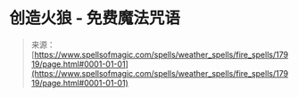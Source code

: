 <!--yml

分类：未分类

日期：2024-06-12 18:59:15

-->

# 创造火狼 - 免费魔法咒语

> 来源：[https://www.spellsofmagic.com/spells/weather_spells/fire_spells/17919/page.html#0001-01-01](https://www.spellsofmagic.com/spells/weather_spells/fire_spells/17919/page.html#0001-01-01)
